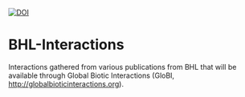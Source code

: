[![DOI](https://zenodo.org/badge/35561992.svg)](https://zenodo.org/badge/latestdoi/35561992)

# BHL-Interactions

Interactions gathered from various publications from BHL that will be available through Global Biotic Interactions (GloBI, http://globalbioticinteractions.org).
